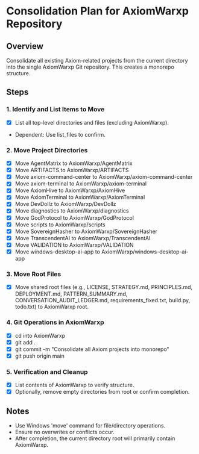 # Consolidation Plan for AxiomWarxp Repository

## Overview
Consolidate all existing Axiom-related projects from the current directory into the single AxiomWarxp Git repository. This creates a monorepo structure.

## Steps

### 1. Identify and List Items to Move
- [x] List all top-level directories and files (excluding AxiomWarxp).
- Dependent: Use list_files to confirm.

### 2. Move Project Directories
- [x] Move AgentMatrix to AxiomWarxp/AgentMatrix
- [x] Move ARTIFACTS to AxiomWarxp/ARTIFACTS
- [x] Move axiom-command-center to AxiomWarxp/axiom-command-center
- [x] Move axiom-terminal to AxiomWarxp/axiom-terminal
- [x] Move AxiomHive to AxiomWarxp/AxiomHive
- [x] Move AxiomTerminal to AxiomWarxp/AxiomTerminal
- [x] Move DevDollz to AxiomWarxp/DevDollz
- [x] Move diagnostics to AxiomWarxp/diagnostics
- [x] Move GodProtocol to AxiomWarxp/GodProtocol
- [x] Move scripts to AxiomWarxp/scripts
- [x] Move SovereignHasher to AxiomWarxp/SovereignHasher
- [x] Move TranscendentAI to AxiomWarxp/TranscendentAI
- [x] Move VALIDATION to AxiomWarxp/VALIDATION
- [x] Move windows-desktop-ai-app to AxiomWarxp/windows-desktop-ai-app

### 3. Move Root Files
- [x] Move shared root files (e.g., LICENSE, STRATEGY.md, PRINCIPLES.md, DEPLOYMENT.md, PATTERN_SUMMARY.md, CONVERSATION_AUDIT_LEDGER.md, requirements_fixed.txt, build.py, todo.txt) to AxiomWarxp root.

### 4. Git Operations in AxiomWarxp
- [x] cd into AxiomWarxp
- [x] git add .
- [x] git commit -m "Consolidate all Axiom projects into monorepo"
- [x] git push origin main

### 5. Verification and Cleanup
- [x] List contents of AxiomWarxp to verify structure.
- [x] Optionally, remove empty directories from root or confirm completion.

## Notes
- Use Windows 'move' command for file/directory operations.
- Ensure no overwrites or conflicts occur.
- After completion, the current directory root will primarily contain AxiomWarxp.
